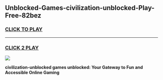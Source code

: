 
## Unblocked-Games-civilization-unblocked-Play-Free-82bez
<h3>
<a href="https://premium76.site?title=civilization-unblocked&ref=21A">CLICK TO PLAY</a></h3>
<hr>

<h3>
<a href="https://premium76.site?title=civilization-unblocked&ref=21A">CLICK 2 PLAY</a>
  
</h3>

<a href="https://premium76.site?title=civilization-unblocked&ref=21A"><img src="https://clearcache.store/games.png"></a>


**civilization-unblocked games unblocked: Your Gateway to Fun and Accessible Online Gaming**
